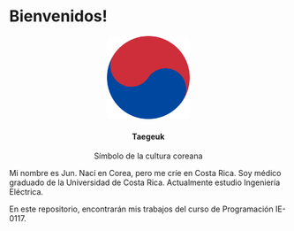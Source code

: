 # Bienvenidos!

<div align="center">
    <img src="images/KR.png" width="150" height="150">
  <h4 align="center">Taegeuk</h4>
  <p align="center">
    Símbolo de la cultura coreana
  </p>
</div>

Mi nombre es Jun.
Nací en Corea, pero me críe en Costa Rica.
Soy médico graduado de la Universidad de Costa Rica.
Actualmente estudio Ingeniería Eléctrica.

En este repositorio, encontrarán mis trabajos del curso de Programación IE-0117.